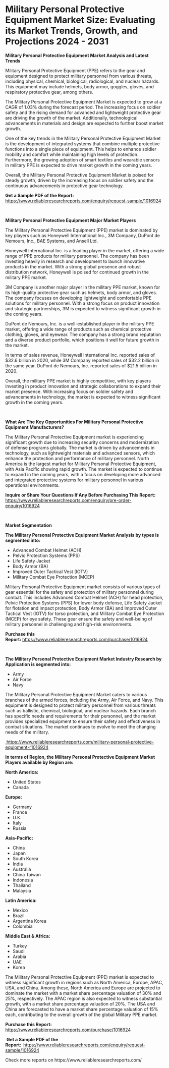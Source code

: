 <p><h1>Military Personal Protective Equipment Market Size: Evaluating its Market Trends, Growth, and Projections 2024 - 2031</h1></p><p><strong>Military Personal Protective Equipment Market Analysis and Latest Trends</strong></p>
<p><p>Military Personal Protective Equipment (PPE) refers to the gear and equipment designed to protect military personnel from various threats, including physical, chemical, biological, radiological, and nuclear hazards. This equipment may include helmets, body armor, goggles, gloves, and respiratory protective gear, among others.</p><p>The Military Personal Protective Equipment Market is expected to grow at a CAGR of 1.03% during the forecast period. The increasing focus on soldier safety and the rising demand for advanced and lightweight protective gear are driving the growth of the market. Additionally, technological advancements in materials and design are expected to further boost market growth.</p><p>One of the key trends in the Military Personal Protective Equipment Market is the development of integrated systems that combine multiple protective functions into a single piece of equipment. This helps to enhance soldier mobility and comfort while maintaining high levels of protection. Furthermore, the growing adoption of smart textiles and wearable sensors in military PPE is expected to drive market growth in the coming years.</p><p>Overall, the Military Personal Protective Equipment Market is poised for steady growth, driven by the increasing focus on soldier safety and the continuous advancements in protective gear technology.</p></p>
<p><strong>Get a Sample PDF of the Report:&nbsp;</strong> <a href="https://www.reliableresearchreports.com/enquiry/request-sample/1016924">https://www.reliableresearchreports.com/enquiry/request-sample/1016924</a></p>
<p>&nbsp;</p>
<p><strong>Military Personal Protective Equipment Major Market Players</strong></p>
<p><p>The Military Personal Protective Equipment (PPE) market is dominated by key players such as Honeywell International Inc., 3M Company, DuPont de Nemours, Inc., BAE Systems, and Ansell Ltd.</p><p>Honeywell International Inc. is a leading player in the market, offering a wide range of PPE products for military personnel. The company has been investing heavily in research and development to launch innovative products in the market. With a strong global presence and robust distribution network, Honeywell is poised for continued growth in the military PPE market.</p><p>3M Company is another major player in the military PPE market, known for its high-quality protective gear such as helmets, body armor, and gloves. The company focuses on developing lightweight and comfortable PPE solutions for military personnel. With a strong focus on product innovation and strategic partnerships, 3M is expected to witness significant growth in the coming years.</p><p>DuPont de Nemours, Inc. is a well-established player in the military PPE market, offering a wide range of products such as chemical protective clothing, gloves, and eyewear. The company has a strong brand reputation and a diverse product portfolio, which positions it well for future growth in the market.</p><p>In terms of sales revenue, Honeywell International Inc. reported sales of $32.6 billion in 2020, while 3M Company reported sales of $32.2 billion in the same year. DuPont de Nemours, Inc. reported sales of $21.5 billion in 2020.</p><p>Overall, the military PPE market is highly competitive, with key players investing in product innovation and strategic collaborations to expand their market presence. With increasing focus on soldier safety and advancements in technology, the market is expected to witness significant growth in the coming years.</p></p>
<p>&nbsp;</p>
<p><strong>What Are The Key Opportunities For Military Personal Protective Equipment Manufacturers?</strong></p>
<p><p>The Military Personal Protective Equipment market is experiencing significant growth due to increasing security concerns and modernization of defense programs globally. The market is driven by advancements in technology, such as lightweight materials and advanced sensors, which enhance the protection and performance of military personnel. North America is the largest market for Military Personal Protective Equipment, with Asia Pacific showing rapid growth. The market is expected to continue to expand in the coming years, with a focus on developing more advanced and integrated protective systems for military personnel in various operational environments.</p></p>
<p><strong>Inquire or Share Your Questions If Any Before Purchasing This Report:</strong> <a href="https://www.reliableresearchreports.com/enquiry/pre-order-enquiry/1016924">https://www.reliableresearchreports.com/enquiry/pre-order-enquiry/1016924</a></p>
<p>&nbsp;</p>
<p><strong>Market Segmentation</strong></p>
<p><strong>The Military Personal Protective Equipment Market Analysis by types is segmented into:</strong></p>
<p><ul><li>Advanced Combat Helmet (ACH)</li><li>Pelvic Protection Systems (PPS)</li><li>Life Safety Jacket</li><li>Body Armor (BA)</li><li>Improved Outer Tactical Vest (IOTV)</li><li>Military Combat Eye Protection (MCEP)</li></ul></p>
<p><p>Military Personal Protective Equipment market consists of various types of gear essential for the safety and protection of military personnel during combat. This includes Advanced Combat Helmet (ACH) for head protection, Pelvic Protection Systems (PPS) for lower body defense, Life Safety Jacket for flotation and impact protection, Body Armor (BA) and Improved Outer Tactical Vest (IOTV) for torso protection, and Military Combat Eye Protection (MCEP) for eye safety. These gear ensure the safety and well-being of military personnel in challenging and high-risk environments.</p></p>
<p><strong>Purchase this Report:&nbsp;</strong><a href="https://www.reliableresearchreports.com/purchase/1016924">https://www.reliableresearchreports.com/purchase/1016924</a></p>
<p>&nbsp;</p>
<p><strong>The Military Personal Protective Equipment Market Industry Research by Application is segmented into:</strong></p>
<p><ul><li>Army</li><li>Air Force</li><li>Navy</li></ul></p>
<p><p>The Military Personal Protective Equipment Market caters to various branches of the armed forces, including the Army, Air Force, and Navy. This equipment is designed to protect military personnel from various threats such as ballistic, chemical, biological, and nuclear hazards. Each branch has specific needs and requirements for their personnel, and the market provides specialized equipment to ensure their safety and effectiveness in combat situations. The market continues to evolve to meet the changing needs of the military.</p></p>
<p><a href="https://www.reliableresearchreports.com/military-personal-protective-equipment-r1016924">&nbsp;https://www.reliableresearchreports.com/military-personal-protective-equipment-r1016924</a></p>
<p><strong>In terms of Region, the Military Personal Protective Equipment Market Players available by Region are:</strong></p>
<p>
    <p> <strong> North America: </strong>
        <ul>
            <li>United States</li>
            <li>Canada</li>
        </ul>
        </p> 
    <p> <strong> Europe: </strong>
        <ul>
            <li>Germany</li>
            <li>France</li>
            <li>U.K.</li>
            <li>Italy</li>
            <li>Russia</li>
        </ul>
        </p> 
    <p> <strong> Asia-Pacific: </strong>
        <ul>
            <li>China</li>
            <li>Japan</li>
            <li>South Korea</li>
            <li>India</li>
            <li>Australia</li>
            <li>China Taiwan</li>
            <li>Indonesia</li>
            <li>Thailand</li>
            <li>Malaysia</li>
        </ul>
        </p> 
    <p> <strong> Latin America: </strong>
        <ul>
            <li>Mexico</li>
            <li>Brazil</li>
            <li>Argentina Korea</li>
            <li>Colombia</li>
        </ul>
        </p> 
    <p> <strong> Middle East & Africa: </strong>
        <ul>
            <li>Turkey</li>
            <li>Saudi</li>
            <li>Arabia</li>
            <li>UAE</li>
            <li>Korea</li>
        </ul>
    </p>
    </p>
<p><p>The Military Personal Protective Equipment (PPE) market is expected to witness significant growth in regions such as North America, Europe, APAC, USA, and China. Among these, North America and Europe are projected to dominate the market with a market share percentage valuation of 30% and 25%, respectively. The APAC region is also expected to witness substantial growth, with a market share percentage valuation of 20%. The USA and China are forecasted to have a market share percentage valuation of 15% each, contributing to the overall growth of the global Military PPE market.</p></p>
<p><strong>Purchase this Report: </strong><a href="https://www.reliableresearchreports.com/purchase/1016924">https://www.reliableresearchreports.com/purchase/1016924</a></p>
<p>&nbsp;<strong>Get a Sample PDF of the Report:&nbsp;&nbsp;</strong><a href="https://www.reliableresearchreports.com/enquiry/request-sample/1016924">https://www.reliableresearchreports.com/enquiry/request-sample/1016924</a></p>
<p><strong></strong></p>
<p>Check more reports on https://www.reliableresearchreports.com/</p>